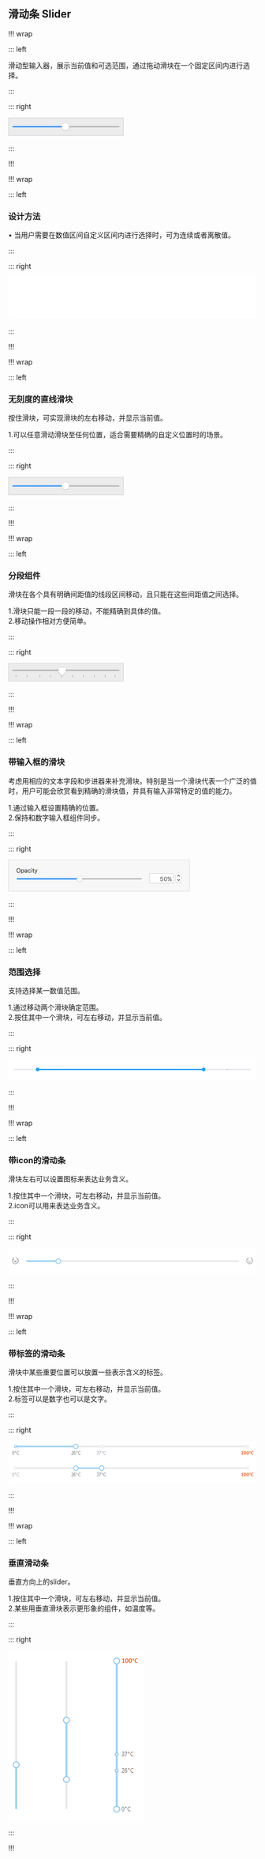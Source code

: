 ## 滑动条 Slider ##

!!! wrap

::: left

滑动型输入器，展示当前值和可选范围，通过拖动滑块在一个固定区间内进行选择。

:::

::: right

![](../imgs/组件/滑动条/img_slider_02.png)

:::

!!!

!!! wrap

::: left

### 设计方法 ###

• 当用户需要在数值区间自定义区间内进行选择时，可为连续或者离散值。

:::

::: right

![](../imgs/组件/滑动条/img_slider_00.png)

:::

!!!


!!! wrap

::: left

### 无刻度的直线滑块 ###

按住滑块，可实现滑块的左右移动，并显示当前值。

1.可以任意滑动滑块至任何位置，适合需要精确的自定义位置时的场景。<br>

:::

::: right

![](../imgs/组件/滑动条/img_slider_02.png)

:::

!!!

!!! wrap

::: left

### 分段组件 ###

滑块在各个具有明确间距值的线段区间移动，且只能在这些间距值之间选择。

1.滑块只能一段一段的移动，不能精确到具体的值。<br>
2.移动操作相对方便简单。

:::

::: right

![](../imgs/组件/滑动条/img_slider_06.png)

:::

!!!

!!! wrap

::: left

### 带输入框的滑块 ###

考虑用相应的文本字段和步进器来补充滑块。特别是当一个滑块代表一个广泛的值时，用户可能会欣赏看到精确的滑块值，并具有输入非常特定的值的能力。

1.通过输入框设置精确的位置。 <br>
2.保持和数字输入框组件同步。

:::

::: right

![](../imgs/组件/滑动条/img_slider_04.png)

:::

!!!

!!! wrap

::: left

### 范围选择 ###

支持选择某一数值范围。

1.通过移动两个滑块确定范围。<br>
2.按住其中一个滑块，可左右移动，并显示当前值。

:::

::: right

![](../imgs/组件/滑动条/img_slider_05.png)

:::

!!!

!!! wrap

::: left

### 带icon的滑动条 ###

滑块左右可以设置图标来表达业务含义。

1.按住其中一个滑块，可左右移动，并显示当前值。<br>
2.icon可以用来表达业务含义。

:::

::: right

![](../imgs/组件/滑动条/img_slider_07.png)

:::

!!!

!!! wrap

::: left

### 带标签的滑动条 ###

滑块中某些重要位置可以放置一些表示含义的标签。

1.按住其中一个滑块，可左右移动，并显示当前值。<br>
2.标签可以是数字也可以是文字。

:::

::: right

![](../imgs/组件/滑动条/img_slider_03.png)

:::

!!!

!!! wrap

::: left

### 垂直滑动条 ###

垂直方向上的slider。

1.按住其中一个滑块，可左右移动，并显示当前值。<br>
2.某些用垂直滑块表示更形象的组件，如温度等。

:::

::: right

![](../imgs/组件/滑动条/img_slider_01.png)

:::

!!!


